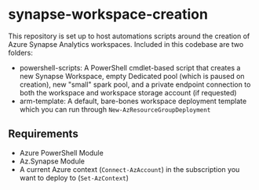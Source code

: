 # synapse-workspace-creation

This repository is set up to host automations scripts around the creation of Azure Synapse Analytics workspaces. Included in this codebase are two folders:

* powershell-scripts: A PowerShell cmdlet-based script that creates a new Synapse Workspace, empty Dedicated pool (which is paused on creation), new "small" spark pool, and a private endpoint connection to both the workspace and workspace storage account (if requested)
* arm-template: A default, bare-bones workspace deployment template which you can run through ```New-AzResourceGroupDeployment```

## Requirements
* Azure PowerShell Module
* Az.Synapse Module
* A current Azure context (```Connect-AzAccount```) in the subscription you want to deploy to (```Set-AzContext```)